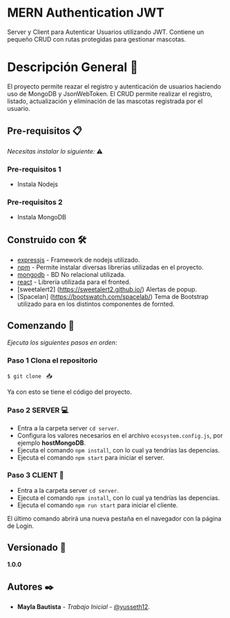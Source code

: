 # MERN Authentication JWT

Server y Client para Autenticar Usuarios utilizando JWT.
Contiene un pequeño CRUD con rutas protegidas para gestionar mascotas.


# Descripción General 📢

El proyecto permite reazar el registro y autenticación de usuarios haciendo uso de MongoDB y JsonWebToken.
El CRUD permite realizar el registro, listado, actualización y eliminación de las mascotas registrada por el usuario.

## Pre-requisitos 📋

_Necesitas instalar lo siguiente:_ ⚠️

### Pre-requisitos 1
* Instala Nodejs

### Pre-requisitos 2
* Instala MongoDB


## Construido con 🛠️

* [expressjs](https://expressjs.com/es/) - Framework de nodejs utilizado.
* [npm](https://www.npmjs.com/) - Permite instalar diversas librerías utilizadas en el proyecto.
* [mongodb](https://www.mongodb.com/) - BD No relacional utilizada.
* [react](https://es.reactjs.org/) - Librería utilizada para el fronted.
* [sweetalert2] (https://sweetalert2.github.io/) Alertas de popup.
* [Spacelan] (https://bootswatch.com/spacelab/) Tema de Bootstrap utilizado para en los distintos componentes de fornted.

## Comenzando 🚀

_Ejecuta los siguientes pasos en orden:_

### Paso 1 Clona el repositorio

```$ git clone ``` 📥

Ya con esto se tiene el código del proyecto.

### Paso 2 SERVER 💻

- Entra a la carpeta server ```cd server```.
- Configura los valores necesarios en el archivo `ecosystem.config.js`, por ejemplo **hostMongoDB**.
- Ejecuta el comando ```npm install```, con lo cual ya tendrías las depencias.
- Ejecuta el comando ```npm start``` para iniciar el server.

### Paso 3 CLIENT 📑

- Entra a la carpeta server ```cd server```.
- Ejecuta el comando ```npm install```, con lo cual ya tendrías las depencias.
- Ejecuta el comando ```npm run start``` para iniciar el cliente.

El último comando abrirá una nueva pestaña en el navegador con la página de Login.

## Versionado 📌
**1.0.0**

## Autores ✒️

* **Mayla Bautista** - *Trabajo Inicial* - [@yusseth12](#Des_Mayla).